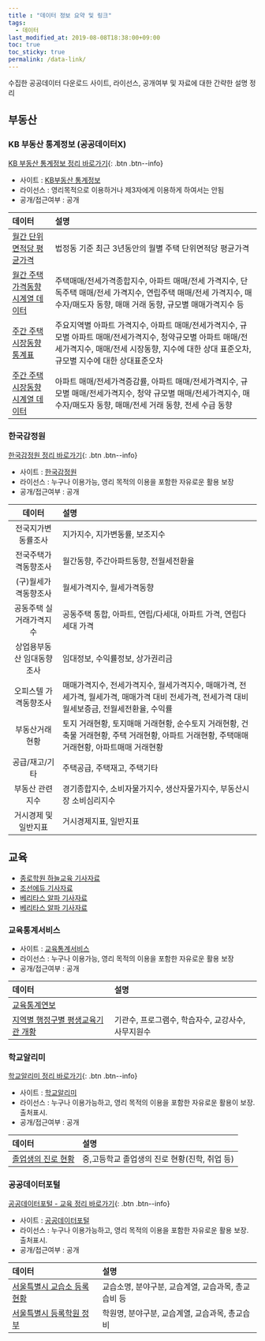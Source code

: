 ```yaml
---
title : "데이터 정보 요약 및 링크"
tags:
  - 데이터
last_modified_at: 2019-08-08T18:38:00+09:00
toc: true
toc_sticky: true
permalink: /data-link/
---
```


수집한 공공데이터 다운로드 사이트, 라이선스, 공개여부 및 자료에 대한 간략한 설명 정리

## 부동산

### KB 부동산 통계정보 (공공데이터X)

[KB 부동산 통계정보 정리 바로가기](https://shd04121.github.io/real-estate-public-data/real-estate/house-price/){: .btn .btn--info}

- 사이트 : [KB부동산 통계정보](https://onland.kbstar.com/quics?page=C059743)
- 라이선스 : 영리목적으로 이용하거나 제3자에게 이용하게 하여서는 안됨
- 공개/접근여부 : 공개

|데이터|설명|
|:--|:--|
|[월간 단위면적당 평균가격](https://onland.kbstar.com/quics?page=C059744&cc=b061784:b061784&listPage=%2Fquics%3Fpage%3DC059744&boardId=741&compId=b061784&tableName=Q_BOARD_ARTICLE_0020&articleId=43034&bbsMode=view&isGuest=T&viewPage=1&searchCondition=title&viewRows=0&bbsAclCtlBit=null&writeActionTarget=https%3A%2F%2Fonland.kbstar.com%2Fquics%3Fasfilecode%3D534218&modifyActionTarget=https%3A%2F%2Fonland.kbstar.com%2Fquics%3Fasfilecode%3D534215&deleteActionTarget=https%3A%2F%2Fonland.kbstar.com%2Fquics%3Fasfilecode%3D534212&replyActionTarget=https%3A%2F%2Fonland.kbstar.com%2Fquics%3Fasfilecode%3D534217&recommandActionTarget=https%3A%2F%2Fonland.kbstar.com%2Fquics%3Fasfilecode%3D534216&recommandMailActionTarget=%2Fcommon%2Fjsp%2Fcbp%2Fbbs%2FrecommandMailSendProc.jsp&selectAnswerActionTarget=https%3A%2F%2Fonland.kbstar.com%2Fquics%3Fasfilecode%3D534204&imgdeleteActionTarget=https%3A%2F%2Fonland.kbstar.com%2Fquics%3Fasfilecode%3D534214&commActionTarget=https%3A%2F%2Fonland.kbstar.com%2Fquics%3Fasfilecode%3D534210&commPage=1&PAGE_SNS_BTN=Y&PAGE_PRINT_BTN=Y&QSL=F#)|법정동 기준 최근 3년동안의 월별 주택 단위면적당 평균가격|
|[월간 주택가격동향 시계열 데이터](https://onland.kbstar.com/quics?page=C059744&cc=b061784:b061784&listPage=%2Fquics%3Fpage%3DC059744&boardId=741&compId=b061784&tableName=Q_BOARD_ARTICLE_0020&articleId=3883&bbsMode=view&isGuest=T&viewPage=1&searchCondition=title&viewRows=0&bbsAclCtlBit=null&writeActionTarget=https%3A%2F%2Fonland.kbstar.com%2Fquics%3Fasfilecode%3D534218&modifyActionTarget=https%3A%2F%2Fonland.kbstar.com%2Fquics%3Fasfilecode%3D534215&deleteActionTarget=https%3A%2F%2Fonland.kbstar.com%2Fquics%3Fasfilecode%3D534212&replyActionTarget=https%3A%2F%2Fonland.kbstar.com%2Fquics%3Fasfilecode%3D534217&recommandActionTarget=https%3A%2F%2Fonland.kbstar.com%2Fquics%3Fasfilecode%3D534216&recommandMailActionTarget=%2Fcommon%2Fjsp%2Fcbp%2Fbbs%2FrecommandMailSendProc.jsp&selectAnswerActionTarget=https%3A%2F%2Fonland.kbstar.com%2Fquics%3Fasfilecode%3D534204&imgdeleteActionTarget=https%3A%2F%2Fonland.kbstar.com%2Fquics%3Fasfilecode%3D534214&commActionTarget=https%3A%2F%2Fonland.kbstar.com%2Fquics%3Fasfilecode%3D534210&commPage=1&PAGE_SNS_BTN=Y&PAGE_PRINT_BTN=Y&QSL=F)|주택매매/전세가격종합지수, 아파트 매매/전세 가격지수, 단독주택 매매/전세 가격지수, 연립주택 매매/전세 가격지수, 매수자/매도자 동향, 매매 거래 동향, 규모별 매매가격지수 등|
|[주간 주택시장동향 통계표](https://onland.kbstar.com/quics?page=C059745)|주요지역별 아파트 가격지수, 아파트 매매/전세가격지수, 규모별 아파트 매매/전세가격지수, 청약규모별 아파트 매매/전세가격지수, 매매/전세 시장동향, 지수에 대한 상대 표준오차, 규모별 지수에 대한 상대표준오차|
|[주간 주택시장동향 시계열 데이터](https://onland.kbstar.com/quics?page=C059745)|아파트 매매/전세가격증감률, 아파트 매매/전세가격지수, 규모별 매매/전세가격지수, 청약 규모별 매매/전세가격지수, 매수자/매도자 동향, 매매/전세 거래 동향, 전세 수급 동향|

### 한국감정원

[한국감정원 정리 바로가기](https://shd04121.github.io/real-estate-public-data/real-estate/appraisal/){: .btn .btn--info}

- 사이트 : [한국감정원](http://www.kab.co.kr/kab/home/main/main.jsp)
- 라이선스 : 누구나 이용가능, 영리 목적의 이용을 포함한 자유로운 활용 보장
- 공개/접근여부 : 공개

|데이터|설명|
|:--:|:--|
|전국지가변동률조사|지가지수, 지가변동률, 보조지수|
|전국주택가격동향조사|월간동향, 주간아파트동향, 전월세전환율|
|(구)월세가격동향조사|월세가격지수, 월세가격동향|
|공동주택 실거래가격지수|공동주택 통합, 아파트, 연립/다세대, 아파트 가격, 연립다세대 가격|
|상업용부동산 임대동향조사|임대정보, 수익률정보, 상가권리금|
|오피스텔 가격동향조사|매매가격지수, 전세가격지수, 월세가격지수, 매매가격, 전세가격, 월세가격, 매매가격 대비 전세가격, 전세가격 대비 월세보증금, 전월세전환율, 수익률|
|부동산거래현황|토지 거래현황, 토지매매 거래현황, 순수토지 거래현황, 건축물 거래현황, 주택 거래현황, 아파트 거래현황, 주택매매 거래현황, 아파트매매 거래현황|
|공급/재고/기타|주택공급, 주택재고, 주택기타|
|부동산 관련지수|경기종합지수, 소비자물가지수, 생산자물가지수, 부동산시장 소비심리지수|
|거시경제 및 일반지표|거시경제지표, 일반지표|

## 교육

- [종로학원 하늘교육 기사자료](http://edu.donga.com/?p=article&ps=view&at_no=20190612143438793674)
- [조선에듀 기사자료](http://edu.chosun.com/m/view.html?contid=2015061901364)
- [베리타스 알파 기사자료](http://www.veritas-a.com/news/articleView.html?idxno=138182)
- [베리타스 알파 기사자료](http://www.veritas-a.com/news/articleView.html?idxno=142797)

### 교육통계서비스

- 사이트 : [교육통계서비스](http://kess.kedi.re.kr/index)
- 라이선스 : 누구나 이용가능, 영리 목적의 이용을 포함한 자유로운 활용 보장
- 공개/접근여부 : 공개

|데이터|설명|
|:--|:--|
|[교육통계연보](https://kess.kedi.re.kr/publ/view?survSeq=2018&menuSeq=3894&publSeq=2&itemCode=02&menuId=0&language=en#)||
|[지역별 행정구별 평생교육기관 개황](http://kess.kedi.re.kr/stats/school?menuCd=0104&cd=3763&survSeq=2018&itemCode=01&menuId=m_010402&uppCd1=010402&uppCd2=010402&flag=A)|기관수, 프로그램수, 학습자수, 교강사수, 사무지원수|

### 학교알리미

[학교알리미 정리 바로가기](https://shd04121.github.io/real-estate-public-data/edu/schoolinfo/){: .btn .btn--info}

- 사이트 : [학교알리미](https://www.schoolinfo.go.kr/)
- 라이선스 : 누구나 이용가능하고, 영리 목적의 이용을 포함한 자유로운 활용이 보장. 출처표시.
- 공개/접근여부 : 공개

|데이터|설명|
|:--|:--|
|[졸업생의 진로 현황](https://www.schoolinfo.go.kr/ng/pnnggo_a01_l2.do)|중,고등학교 졸업생의 진로 현황(진학, 취업 등)|

### 공공데이터포털

[공공데이터포털 - 교육 정리 바로가기](https://shd04121.github.io/real-estate-public-data/edu/academy/){: .btn .btn--info}

- 사이트 : [공공데이터포털](http://data.go.kr)
- 라이선스 : 누구나 이용가능하고, 영리 목적의 이용을 포함한 자유로운 활용 보장. 출처표시.
- 공개/접근여부 : 공개

|데이터|설명|
|:--|:--|
|[서울특별시 교습소 등록 현황](https://www.data.go.kr/dataset/fileDownload.do?atchFileId=FILE_000000001438362&fileDetailSn=1)|교습소명, 분야구분, 교습계열, 교습과목, 총교습비 등|
|[서울특별시 등록학원 정부](https://www.data.go.kr/dataset/fileDownload.do?atchFileId=FILE_000000001438362&fileDetailSn=1)|학원명, 분야구분, 교습계열, 교습과목, 총교습비 |
